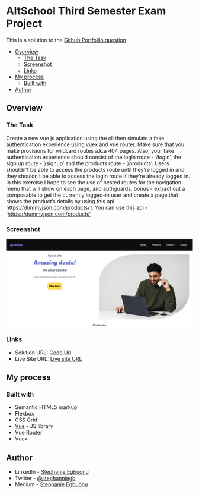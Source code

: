# AltSchool Third Semester Exam Project

This is a solution to the [Github Portfoilio question](https://docs.google.com/document/d/1RX0CiO2wIPs7Ct0aaGfUdxA7UesYM1atQpw_cCeHL3o/edit)

- [Overview](#overview)
  - [The Task](#the-task)
  - [Screenshot](#screenshot)
  - [Links](#links)
- [My process](#my-process)
  - [Built with](#built-with)
- [Author](#author)

## Overview

### The Task

Create a new vue js application using the cli then simulate a fake authentication experience using vuex and vue router. Make sure that you make provisions for wildcard routes a.k.a 404 pages. Also, your fake authentication experience should consist of the login route - ‘/login’,  the sign up route  - ‘/signup’ and the products route - ‘/products’. Users shouldn’t be able to access the products route until they’re logged in and they shouldn’t be able to access the login route if they’re already logged in. In this exercise I hope to see the use of nested routes for the navigation menu that will show on each page, and authguards. bonus - extract out a composable to get the currently logged-in user and create a page that shows the product’s details by using this api https://dummyjson.com/products/1. You can use this api - ‘https://dummyjson.com/products’


### Screenshot

![](/vueecommerece/assets/Screenshot%202023-03-17%20at%2021-11-10%20vueecommerece.png)
### Links

- Solution URL: [Code Url](https://github.com/stephanniegb/vue-e-commerce)
- Live Site URL: [Live site URL](https://stepahnieegbuonualtschgithubproject.netlify.app/)


## My process

### Built with

- Semantic HTML5 markup
- Flexbox
- CSS Grid
- [Vue](https://vuejs.org/) - JS library
- Vue Router
- Vuex

## Author

- LinkedIn - [Stephanie Egbuonu](https://www.linkedin.com/in/stephanie-egbuonu-809aa120a/)
- Twitter - [@stephanniegb](https://www.twitter.com/stephanniegb)
- Medium - [Stephanie Egbuonu](https://medium.com/@stephanieegbuonu)

